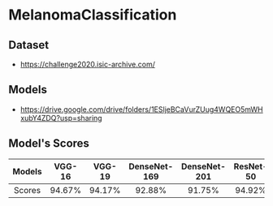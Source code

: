 # MelanomaClassification

## Dataset
 * https://challenge2020.isic-archive.com/

## Models
 * https://drive.google.com/drive/folders/1ESljeBCaVurZUug4WQEO5mWHxubY4ZDQ?usp=sharing

## Model's Scores
| Models | VGG-16 | VGG-19 | DenseNet-169 | DenseNet-201 | ResNet-50 | ResNet-152 | EfficientNetB3 |
| :---: | :---: | :---: | :---: | :---: | :---: | :---: | :---: | 
| Scores | 94.67% | 94.17% | 92.88% | 91.75% | 94.92% | 94.63% | 94.15% | 
